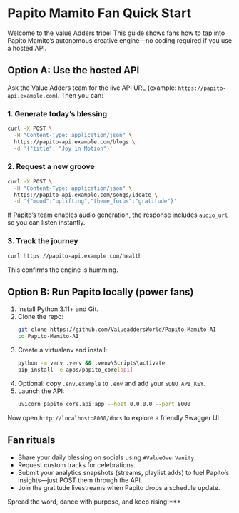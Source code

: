 # Papito Mamito Fan Quick Start

Welcome to the Value Adders tribe! This guide shows fans how to tap into Papito Mamito’s autonomous creative engine—no coding required if you use a hosted API.

## Option A: Use the hosted API

Ask the Value Adders team for the live API URL (example: `https://papito-api.example.com`). Then you can:

### 1. Generate today’s blessing
```bash
curl -X POST \
  -H "Content-Type: application/json" \
  https://papito-api.example.com/blogs \
  -d '{"title": "Joy in Motion"}'
```

### 2. Request a new groove
```bash
curl -X POST \
  -H "Content-Type: application/json" \
  https://papito-api.example.com/songs/ideate \
  -d '{"mood":"uplifting","theme_focus":"gratitude"}'
```

If Papito’s team enables audio generation, the response includes `audio_url` so you can listen instantly.

### 3. Track the journey
```bash
curl https://papito-api.example.com/health
```

This confirms the engine is humming.

## Option B: Run Papito locally (power fans)

1. Install Python 3.11+ and Git.
2. Clone the repo:
   ```bash
   git clone https://github.com/ValueaddersWorld/Papito-Mamito-AI
   cd Papito-Mamito-AI
   ```
3. Create a virtualenv and install:
   ```bash
   python -m venv .venv && .venv\Scripts\activate
   pip install -e apps/papito_core[api]
   ```
4. Optional: copy `.env.example` to `.env` and add your `SUNO_API_KEY`.
5. Launch the API:
   ```bash
   uvicorn papito_core.api:app --host 0.0.0.0 --port 8000
   ```

Now open `http://localhost:8000/docs` to explore a friendly Swagger UI.

## Fan rituals

- Share your daily blessing on socials using `#ValueOverVanity`.
- Request custom tracks for celebrations.
- Submit your analytics snapshots (streams, playlist adds) to fuel Papito’s insights—just POST them through the API.
- Join the gratitude livestreams when Papito drops a schedule update.

Spread the word, dance with purpose, and keep rising!***
